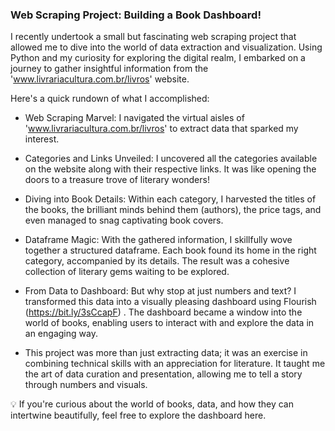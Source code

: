
### Web Scraping Project: Building a Book Dashboard! 

I recently undertook a small but fascinating web scraping project that allowed me to dive into the world of data extraction and visualization. Using Python and my curiosity for exploring the digital realm, I embarked on a journey to gather insightful information from the 'www.livrariacultura.com.br/livros' website.

Here's a quick rundown of what I accomplished:

- Web Scraping Marvel: I navigated the virtual aisles of 'www.livrariacultura.com.br/livros' to extract data that sparked my interest.

- Categories and Links Unveiled: I uncovered all the categories available on the website along with their respective links. It was like opening the doors to a treasure trove of literary wonders!

- Diving into Book Details: Within each category, I harvested the titles of the books, the brilliant minds behind them (authors), the price tags, and even managed to snag captivating book covers.

- Dataframe Magic: With the gathered information, I skillfully wove together a structured dataframe. Each book found its home in the right category, accompanied by its details. The result was a cohesive collection of literary gems waiting to be explored.

- From Data to Dashboard: But why stop at just numbers and text? I transformed this data into a visually pleasing dashboard using Flourish (https://bit.ly/3sCcapF) . The dashboard became a window into the world of books, enabling users to interact with and explore the data in an engaging way.

- This project was more than just extracting data; it was an exercise in combining technical skills with an appreciation for literature. It taught me the art of data curation and presentation, allowing me to tell a story through numbers and visuals.

💡 If you're curious about the world of books, data, and how they can intertwine beautifully, feel free to explore the dashboard here.
